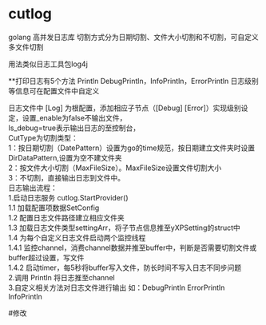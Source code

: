 # cutlog
golang 高并发日志库 切割方式分为日期切割、文件大小切割和不切割，可自定义多文件切割<br />

用法类似日志工具包log4j<br />

**打印日志有5个方法 Println DebugPrintln，InfoPrintln，ErrorPrintln 日志级别等信息可在配置文件中自定义<br />

日志文件中  [Log] 为根配置，添加相应子节点（[Debug] [Error]）实现级别设定，设置_enable为false不输出文件，<br />
Is_debug=true表示输出日志的至控制台，<br />
CutType为切割类型：<br />
    1：按日期切割（DatePattern）设置为go的time规范，按日期建立文件夹时设置DirDataPattern,设置为空不建文件夹<br />
    2：按文件大小切割（MaxFileSize）。MaxFileSize设置文件切割大小<br />
    3：不切割，直接输出日志到文件中。<br />
日志输出流程：<br />
    1.启动日志服务 cutlog.StartProvider()<br />
        1.1 加载配置项数据SetConfig<br />
        1.2 配置日志文件路径建立相应文件夹<br />
        1.3 加载日志文件类型settingArr，将子节点信息推至yXPSetting的struct中<br />
        1.4 为每个自定义日志文件启动两个监控线程<br />
           1.4.1 监控channel，消费channel数据并推至buffer中，判断是否需要切割文件或buffer超过设置，写文件<br />
           1.4.2 启动timer，每5秒将buffer写入文件，防长时间不写入日志不同步问题<br />
    2.调用 Println 将日志推至channel<br />
    3.自定义相关方法对日志文件进行输出 如：DebugPrintln  ErrorPrintln InfoPrintln<br />


#修改

